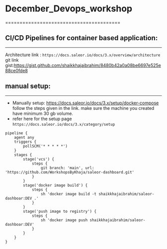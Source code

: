 # December_Devops_workshop
========================================
## CI/CD Pipelines for container based application: 
-----------------------------------------
Architecture link : `https://docs.saleor.io/docs/3.x/overview/architecture`
git link gist:https://gist.github.com/shaikkhajaibrahim/8480b42a0a08be6697e525e88ce0fde8

## manual setup:
----------------
* Manually setup: https://docs.saleor.io/docs/3.x/setup/docker-compose follow the steps given in the link. make sure the machine you created have minimum 30 gb volume.
* refer here for the setup page `https://docs.saleor.io/docs/3.x/category/setup`
```jekinsfile
pipeline {
    agent any
    triggers {
        pollSCM('* * * * *')
    }
    stages {
        stage('vcs') {
            steps {
                git branch: 'main', url: 'https://github.com/WorkshopsByKhaja/saleor-dashboard.git'
            }
        }
        stage('docker image build') {
            steps {
                sh 'docker image build -t shaikkhajaibrahim/saleor-dashboar:DEV .'
            }
        }
        stage('push image to registry') {
            steps {
                sh 'docker image push shaikkhajaibrahim/saleor-dashboar:DEV'
            }
        }
    }
}
```
